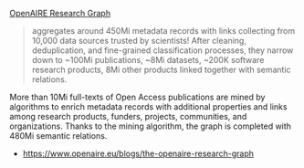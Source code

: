 [OpenAIRE Research Graph](https://beta.explore.openaire.eu/) 

> aggregates around 450Mi metadata records with links collecting from 10,000 data sources trusted by scientists! After cleaning, deduplication, and fine-grained classification processes, they narrow down to ~100Mi publications, ~8Mi datasets, ~200K software research products, 8Mi other products linked together with semantic relations.

More than 10Mi full-texts of Open Access publications are mined by algorithms to enrich metadata records with additional properties and links among research products, funders, projects, communities, and organizations. Thanks to the mining algorithm, the graph is completed with 480Mi semantic relations.

* https://www.openaire.eu/blogs/the-openaire-research-graph